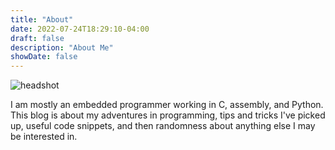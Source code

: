 ```yaml
---
title: "About"
date: 2022-07-24T18:29:10-04:00
draft: false
description: "About Me"
showDate: false
---
```

![headshot](/images/headshot.jpg "Clean up pretty good, for a coder")

I am mostly an embedded programmer working in C, assembly, and Python.
This blog is about my adventures in programming, tips and tricks I've
picked up, useful code snippets, and then randomness about anything
else I may be interested in.

